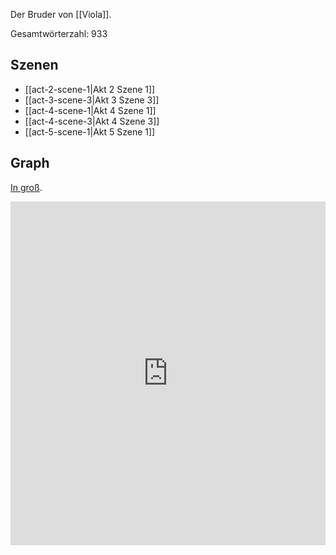 Der Bruder von [[Viola]].

Gesamtwörterzahl: 933

## Szenen
- [[act-2-scene-1|Akt 2 Szene 1]]
- [[act-3-scene-3|Akt 3 Szene 3]]
- [[act-4-scene-1|Akt 4 Szene 1]]
- [[act-4-scene-3|Akt 4 Szene 3]]
- [[act-5-scene-1|Akt 5 Szene 1]]

## Graph
[In groß](https://catchears.github.io/was-ihr-wollt-graphs/characters/Sebastian-dark).
<iframe src="https://catchears.github.io/was-ihr-wollt-graphs/characters/Sebastian-dark" width=100% height=550 style="border: 0;"></iframe>
